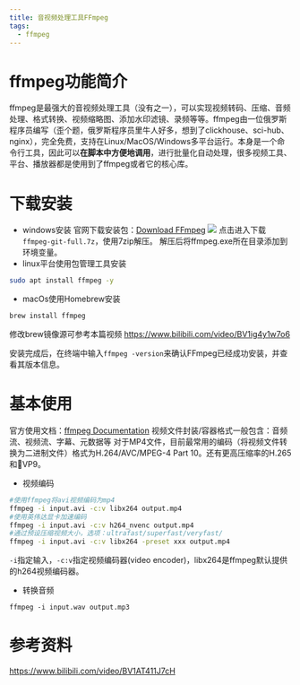```yaml
---
title: 音视频处理工具FFmpeg
tags:
  - ffmpeg
---
```


# ffmpeg功能简介
ffmpeg是最强大的音视频处理工具（没有之一），可以实现视频转码、压缩、音频处理、格式转换、视频缩略图、添加水印滤镜、录频等等。ffmpeg由一位俄罗斯程序员编写（歪个题，俄罗斯程序员里牛人好多，想到了clickhouse、sci-hub、nginx），完全免费，支持在Linux/MacOS/Windows多平台运行。本身是一个命令行工具，因此可以**在脚本中方便地调用**，进行批量化自动处理，很多视频工具、平台、播放器都是使用到了ffmpeg或者它的核心库。

# 下载安装
- windows安装
官网下载安装包：[Download FFmpeg](https://ffmpeg.org/download.html) 
![](image-20240626203519362.png)
点击进入下载`ffmpeg-git-full.7z`，使用7zip解压。
解压后将ffmpeg.exe所在目录添加到环境变量。
- linux平台使用包管理工具安装
```bash
sudo apt install ffmpeg -y
```
- macOs使用Homebrew安装
```bash
brew install ffmpeg
```

修改brew镜像源可参考本篇视频 https://www.bilibili.com/video/BV1ig4y1w7o6

安装完成后，在终端中输入`ffmpeg -version`来确认FFmpeg已经成功安装，并查看其版本信息。

# 基本使用
官方使用文档：[ffmpeg Documentation](https://ffmpeg.org/ffmpeg.html)
视频文件封装/容器格式一般包含：音频流、视频流、字幕、元数据等
对于MP4文件，目前最常用的编码（将视频文件转换为二进制文件）格式为H.264/AVC/MPEG-4 Part 10。还有更高压缩率的H.265和VP9。

- 视频编码
```bash
#使用ffmpeg将avi视频编码为mp4
ffmpeg -i input.avi -c:v libx264 output.mp4
#使用英伟达显卡加速编码
ffmpeg -i input.avi -c:v h264_nvenc output.mp4
#通过预设压缩视频大小，选项：ultrafast/superfast/veryfast/
ffmpeg -i input.avi -c:v libx264 -preset xxx output.mp4
```
`-i`指定输入，`-c:v`指定视频编码器(video encoder)，libx264是ffmpeg默认提供的h264视频编码器。
- 转换音频
```
ffmpeg -i input.wav output.mp3
```



# 参考资料
https://www.bilibili.com/video/BV1AT411J7cH



